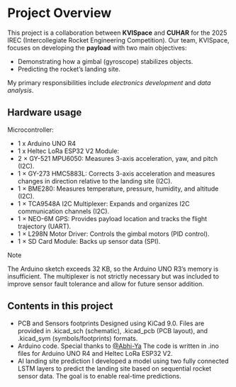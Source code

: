 # Project Overview
This project is a collaboration between **KVISpace** and **CUHAR** for the 2025 IREC (Intercollegiate Rocket Engineering Competition). Our team, KVISpace, focuses on developing the **payload** with two main objectives:
  - Demonstrating how a gimbal (gyroscope) stabilizes objects.
  - Predicting the rocket’s landing site.

My primary responsibilities include *electronics development* and *data analysis*. 

## Hardware usage
Microcontroller:
- 1 x Arduino UNO R4 
- 1 x Heltec LoRa ESP32 V2
Module:
- 2 × GY-521 MPU6050: Measures 3-axis acceleration, yaw, and pitch (I2C).
- 1 × GY-273 HMC5883L: Corrects 3-axis acceleration and measures changes in direction relative to the landing site (I2C).
- 1 × BME280: Measures temperature, pressure, humidity, and altitude (I2C).
- 1 × TCA9548A I2C Multiplexer: Expands and organizes I2C communication channels (I2C).
- 1 × NEO-6M GPS: Provides payload location and tracks the flight trajectory (UART).
- 1 × L298N Motor Driver: Controls the gimbal motors (PID control).
- 1 × SD Card Module: Backs up sensor data (SPI).

> [!NOTE]
> The Arduino sketch exceeds 32 KB, so the Arduino UNO R3’s memory is insufficient.
> The multiplexer is not strictly necessary but was included to improve sensor fault tolerance and allow for future sensor addition.

## Contents in this project
- PCB and Sensors footprints
  Designed using KiCad 9.0. Files are provided in .kicad_sch (schematic), .kicad_pcb (PCB layout), and .kicad_sym (symbols/footprints) formats.
- Arduino code. Special thanks to [@Abhi-Ya](https://github.com/Abhi-Ya)
  The code is written in .ino files for Arduino UNO R4 and Heltec LoRa ESP32 V2.
- AI landing site prediction
  I developed a model using two fully connected LSTM layers to predict the landing site based on sequential rocket sensor data. The goal is to enable real-time predictions.
